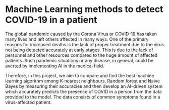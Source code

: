 # Machine Learning methods to detect COVID-19 in a patient

The global pandemic caused by the Corona Virus or COVID-19 has
taken many lives and left others affected in many ways. 
One of the primary reasons for increased deaths is the lack of
proper treatment due to the virus not being detected accurately 
at early stages. This is due to the lack of personnel and other
resources compared to the huge amount of affected patients.
Such pandemic situations or any disease, in general, could be
averted by implementing AI in the medical field. 

Therefore, in this project, we aim to compare and find the best machine learning
algorithm among K-nearest neighbours, Random forest and
Naive Bayes by measuring their accuracies and then develop an AI-driven system
which accurately predicts the presence of COVID in a person 
from the data provided to the model. The data consists of common symptoms
found in a virus-affected patient.